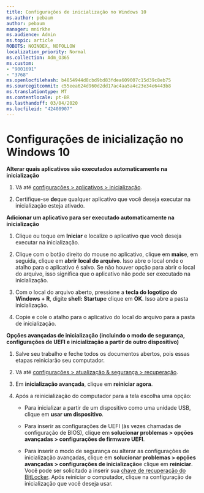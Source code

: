 ```yaml
---
title: Configurações de inicialização no Windows 10
ms.author: pebaum
author: pebaum
manager: mnirkhe
ms.audience: Admin
ms.topic: article
ROBOTS: NOINDEX, NOFOLLOW
localization_priority: Normal
ms.collection: Adm_O365
ms.custom:
- "9001691"
- "3768"
ms.openlocfilehash: b4854944d8cbd9bd83fdea609007c15d39c8eb75
ms.sourcegitcommit: c55eea624d960d2dd17ac4aa5a4c23e34e6443b8
ms.translationtype: MT
ms.contentlocale: pt-BR
ms.lasthandoff: 03/04/2020
ms.locfileid: "42408907"
---
```

# <a name="startup-settings-in-windows-10"></a>Configurações de inicialização no Windows 10

**Alterar quais aplicativos são executados automaticamente na inicialização**

1. Vá até [configurações > aplicativos > inicialização](ms-settings:startupapps?activationSource=GetHelp).

2. Certifique-se **de**que qualquer aplicativo que você deseja executar na inicialização esteja ativado.

**Adicionar um aplicativo para ser executado automaticamente na inicialização**

1. Clique ou toque em **Iniciar** e localize o aplicativo que você deseja executar na inicialização.

2. Clique com o botão direito do mouse no aplicativo, clique em **mais**e, em seguida, clique em **abrir local do arquivo**. Isso abre o local onde o atalho para o aplicativo é salvo. Se não houver opção para abrir o local do arquivo, isso significa que o aplicativo não pode ser executado na inicialização.

3. Com o local do arquivo aberto, pressione a **tecla do logotipo do Windows + R**, digite **shell: Startup**e clique em **OK**. Isso abre a pasta inicialização.

4. Copie e cole o atalho para o aplicativo do local do arquivo para a pasta de inicialização.

**Opções avançadas de inicialização (incluindo o modo de segurança, configurações de UEFI e inicialização a partir de outro dispositivo)**

1. Salve seu trabalho e feche todos os documentos abertos, pois essas etapas reiniciarão seu computador.

2. Vá até [configurações > atualização & segurança > recuperação](ms-settings:recovery?activationSource=GetHelp).

3. Em **inicialização avançada**, clique em **reiniciar agora**. 

4. Após a reinicialização do computador para a tela escolha uma opção:

    - Para inicializar a partir de um dispositivo como uma unidade USB, clique em **usar um dispositivo**.

    - Para inserir as configurações de UEFI (às vezes chamadas de configuração de BIOS), clique em **solucionar problemas > opções avançadas > configurações de firmware UEFI**. 

    - Para inserir o modo de segurança ou alterar as configurações de inicialização avançadas, clique em **solucionar problemas > opções avançadas > configurações de inicialização**e clique em **reiniciar**. Você pode ser solicitado a inserir sua [chave de recuperação do BitLocker](https://support.microsoft.com/help/4026181/windows-10-find-my-bitlocker-recovery-key). Após reiniciar o computador, clique na configuração de inicialização que você deseja usar.